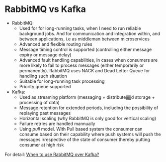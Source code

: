 # RabbitMQ vs Kafka

- RabbitMQ:
  - Used for for long-running tasks, when I need to run reliable background jobs. And for communication and integration within, and between applications, i.e as middleman between microservices
  - Advanced and flexible routing rules
  - Message timing control is supported (controlling either message expiry or message delay)
  - Advanced fault handling capabilities, in cases when consumers are more likely to fail to process messages (either temporarily or permanently). RabbitMQ uses NACK and Dead Letter Queue for handling such situation
  - Suitable for long-running task processing
  - Priority queue supported
- Kafka:
  - Used as streaming platform (messaging + distributejjjjjd storage + processing of data)
  - Message retention for extended periods, including the possibility of replaying past messages
  - Horizontal scaling (why RabbitMQ is only good for vertical scaling)
  - Failure retries are handled mannually
  - Using *pull* model. With Pull based system the consumer can consume based on their capability where push systems will push the messages irrespective of the state of consumer thereby putting consumer at high risk

For detail: [When to use RabbitMQ over Kafka?](https://stackoverflow.com/questions/42151544/when-to-use-rabbitmq-over-kafka/42154452)